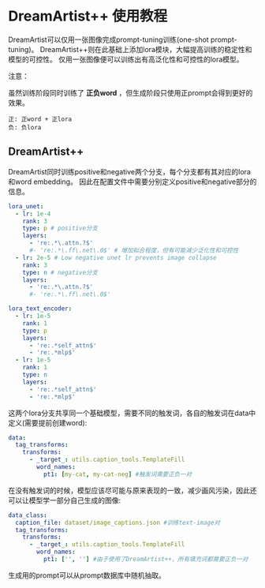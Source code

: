 # DreamArtist++ 使用教程

DreamArtist可以仅用一张图像完成prompt-tuning训练(one-shot prompt-tuning)。
DreamArtist++则在此基础上添加lora模块，大幅提高训练的稳定性和模型的可控性。
仅用一张图像便可以训练出有高泛化性和可控性的lora模型。

注意：

虽然训练阶段同时训练了 **正负word** ，但生成阶段只使用正prompt会得到更好的效果。
```
正: 正word + 正lora
负: 负lora
```

## DreamArtist++
DreamArtist同时训练positive和negative两个分支，每个分支都有其对应的lora和word embedding。
因此在配置文件中需要分别定义positive和negative部分的信息。

```yaml
lora_unet:
  - lr: 1e-4
    rank: 3
    type: p # positive分支
    layers:
      - 're:.*\.attn.?$'
      #- 're:.*\.ff\.net\.0$' # 增加拟合程度，但有可能减少泛化性和可控性
  - lr: 2e-5 # Low negative unet lr prevents image collapse
    rank: 3
    type: n # negative分支
    layers:
      - 're:.*\.attn.?$'
      #- 're:.*\.ff\.net\.0$'

lora_text_encoder:
  - lr: 1e-5
    rank: 1
    type: p
    layers:
      - 're:.*self_attn$'
      - 're:.*mlp$'
  - lr: 1e-5
    rank: 1
    type: n
    layers:
      - 're:.*self_attn$'
      - 're:.*mlp$'
```

这两个lora分支共享同一个基础模型，需要不同的触发词，各自的触发词在data中定义(需要提前创建word):
```yaml
data:
  tag_transforms:
    transforms:
      - _target_: utils.caption_tools.TemplateFill
        word_names:
          pt1: [my-cat, my-cat-neg] #触发词需要正负一对
```

在没有触发词的时候，模型应该尽可能与原来表现的一致，减少画风污染，因此还可以让模型学一部分自己生成的图像:
```yaml
data_class:
  caption_file: dataset/image_captions.json #训练text-image对
  tag_transforms:
    transforms:
      - _target_: utils.caption_tools.TemplateFill
        word_names:
          pt1: ['', ''] #由于使用了DreamArtist++，所有填充词都需要正负一对
```
生成用的prompt可以从prompt数据库中随机抽取。